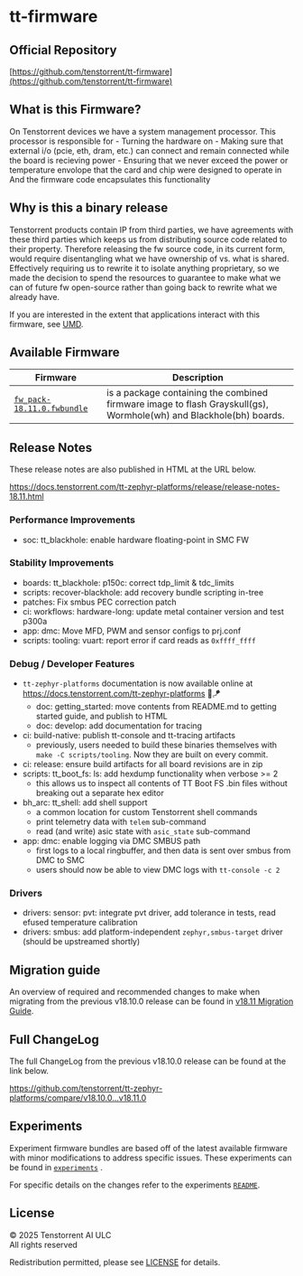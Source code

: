 # tt-firmware

## Official Repository
[https://github.com/tenstorrent/tt-firmware](https://github.com/tenstorrent/tt-firmware)

## What is this Firmware?

On Tenstorrent devices we have a system management processor.
This processor is responsible for
    - Turning the hardware on
    - Making sure that external i/o (pcie, eth, dram, etc.) can connect and remain connected while the board is recieving power
    - Ensuring that we never exceed the power or temperature envolope that the card and chip were designed to operate in
And the firmware code encapsulates this functionality

## Why is this a binary release

Tenstorrent products contain IP from third parties, we have agreements with these third parties which keeps us from distributing source code related to their property.
Therefore releasing the fw source code, in its current form, would require disentangling what we have ownership of vs. what is shared. Effectively requiring us to rewrite it to isolate anything proprietary, so we made the decision to spend the resources to
guarantee to make what we can of future fw open-source rather than going back to rewrite what we already have.

If you are interested in the extent that applications interact with this firmware, see [UMD](https://github.com/tenstorrent/tt-umd).

## Available Firmware

| Firmware | Description |
| --- | --- |
| [`fw_pack-18.11.0.fwbundle`](fw_pack-18.11.0.fwbundle) | is a package containing the  combined firmware image to flash Grayskull(gs),  Wormhole(wh) and  Blackhole(bh) boards.|

## Release Notes

These release notes are also published in HTML at the URL below.

https://docs.tenstorrent.com/tt-zephyr-platforms/release/release-notes-18.11.html

<!-- H3 Performance Improvements, if applicable -->

### Performance Improvements

* soc: tt_blackhole: enable hardware floating-point in SMC FW

<!-- H3 New and Experimental Features, if applicable -->
<!-- H3 External Project Collaboration Efforts, if applicable -->

<!-- H3 Stability Improvements, if applicable -->

### Stability Improvements

* boards: tt_blackhole: p150c: correct tdp_limit & tdc_limits
* scripts: recover-blackhole: add recovery bundle scripting in-tree
* patches: Fix smbus PEC correction patch
* ci: workflows: hardware-long: update metal container version and test p300a
* app: dmc: Move MFD, PWM and sensor configs to prj.conf
* scripts: tooling: vuart: report error if card reads as `0xffff_ffff`

<!-- H1 Security vulnerabilities fixed? -->

<!-- H2 API Changes, if applicable -->

<!-- H3 Removed APIs, H3 Deprecated APIs, H3 New APIs, if applicable -->

<!-- UL PCIe -->
<!-- UL DDR -->
<!-- UL Ethernet -->
<!-- UL Telemetry -->
<!-- UL Debug / Developer Features -->

### Debug / Developer Features

* `tt-zephyr-platforms` documentation is now available online at https://docs.tenstorrent.com/tt-zephyr-platforms 🙌🪁
  * doc: getting_started: move contents from README.md to getting started guide, and publish to HTML
  * doc: develop: add documentation for tracing
* ci: build-native: publish tt-console and tt-tracing artifacts
  * previously, users needed to build these binaries themselves with `make -C scripts/tooling`. Now they are built on every commit.
* ci: release: ensure build artifacts for all board revisions are in zip
* scripts: tt_boot_fs: ls: add hexdump functionality when verbose >= 2
  * this allows us to inspect all contents of TT Boot FS .bin files without breaking out a separate hex editor
* bh_arc: tt_shell: add shell support
  * a common location for custom Tenstorrent shell commands
  * print telemetry data with `telem` sub-command
  * read (and write) asic state with `asic_state` sub-command
* app: dmc: enable logging via DMC SMBUS path
  * first logs to a local ringbuffer, and then data is sent over smbus from DMC to SMC
  * users should now be able to view DMC logs with `tt-console -c 2`

<!-- UL Drivers -->

### Drivers

* drivers: sensor: pvt: integrate pvt driver, add tolerance in tests, read efused temperature calibration
* drivers: smbus: add platform-independent `zephyr,smbus-target` driver (should be upstreamed shortly)

<!-- UL Libraries -->

<!-- H2 New Samples, if applicable -->

<!-- UL PCIe -->
<!-- UL DDR -->
<!-- UL Ethernet -->
<!-- UL Telemetry -->
<!-- UL Debug / Developer Features -->
<!-- UL Drivers -->
<!-- UL Libraries -->

<!-- H2 Other Notable Changes, if applicable -->

<!-- UL PCIe -->
<!-- UL DDR -->
<!-- UL Ethernet -->
<!-- UL Telemetry -->
<!-- UL Debug / Developer Features -->
<!-- UL Drivers -->
<!-- UL Libraries -->

<!-- H2 New Boards, if applicable -->

## Migration guide

An overview of required and recommended changes to make when migrating from the previous v18.10.0 release can be found in [v18.11 Migration Guide](https://github.com/tenstorrent/tt-zephyr-platforms/tree/main/doc/release/migration-guide-18.11.md).

## Full ChangeLog

The full ChangeLog from the previous v18.10.0 release can be found at the link below.

https://github.com/tenstorrent/tt-zephyr-platforms/compare/v18.10.0...v18.11.0

## Experiments

Experiment firmware bundles are based off of the latest available firmware with minor modifications to address specific issues. These experiments can be found in [`experiments`](experiments/) .

For specific details on the changes refer to the experiments [`README`](experiments/README.md).

## License
© 2025 Tenstorrent AI ULC<br/>
All rights reserved

Redistribution permitted, please see [LICENSE](LICENSE) for details.
